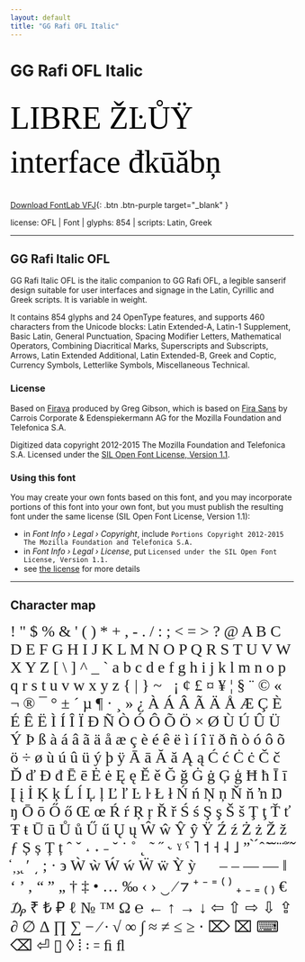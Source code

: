 ```yaml
---
layout: default
title: "GG Rafi OFL Italic"
---
```


# GG Rafi OFL Italic

<div contenteditable="true" style="font-family: 'GG Rafi OFL Italic'; font-size: 4em; color:black; margin: 0.5em 0 0.5em 0; line-height: 1.4em;">
LIBRE ŽĿŮŸ interface đkūăbņ
</div>

[Download FontLab VFJ](https://downgit.github.io/#/home?url=https://github.com/fontlabcom/getgo-fonts/blob/main/getgo-fonts/ofl/rafi/rafi-italic[wght].vfj){: .btn .btn-purple target="_blank" }

license: OFL \| Font \| glyphs: 854 \| scripts: Latin, Greek

---


## GG Rafi Italic OFL

GG Rafi Italic OFL is the italic companion to GG Rafi OFL, a legible sanserif design suitable for user interfaces and signage in the Latin, Cyrillic and Greek scripts. It is variable in weight.

It contains 854 glyphs and 24 OpenType features, and supports 460 characters from the Unicode blocks: Latin Extended-A, Latin-1 Supplement, Basic Latin, General Punctuation, Spacing Modifier Letters, Mathematical Operators, Combining Diacritical Marks, Superscripts and Subscripts, Arrows, Latin Extended Additional, Latin Extended-B, Greek and Coptic, Currency Symbols, Letterlike Symbols, Miscellaneous Technical.

### License

Based on [Firava](https://github.com/hellogreg/firava) produced by Greg Gibson, which is based on [Fira Sans](https://github.com/mozilla/Fira) by Carrois Corporate & Edenspiekermann AG for the Mozilla Foundation and Telefonica S.A.

Digitized data copyright 2012-2015 The Mozilla Foundation and Telefonica S.A. Licensed under the [SIL Open Font License, Version 1.1](https://scripts.sil.org/OFL).

### Using this font

You may create your own fonts based on this font, and you may incorporate portions of this font into your own font, but you must publish the resulting font under the same license (SIL Open Font License, Version 1.1):

- in _Font Info › Legal › Copyright_, include `Portions Copyright 2012-2015 The Mozilla Foundation and Telefonica S.A.`
- in _Font Info › Legal › License_, put `Licensed under the SIL Open Font License, Version 1.1.`
- see [the license](https://scripts.sil.org/OFL) for more details


---

## Character map

<div style="font-family: 'GG Rafi OFL Italic'; font-size: 2em;">
! " $ % & ' ( ) * + , - . / : ; < = > ? @ A B C D E F G H I J K L M N O P Q R S T U V W X Y Z [ \ ] ^ _ ` a b c d e f g h i j k l m n o p q r s t u v w x y z { | } ~   ¡ ¢ £ ¤ ¥ ¦ § ¨ © « ¬ ® ¯ ° ± ´ µ ¶ · ¸ » ¿ À Á Â Ã Ä Å Æ Ç È É Ê Ë Ì Í Î Ï Ð Ñ Ò Ó Ô Õ Ö × Ø Ù Ú Û Ü Ý Þ ß à á â ã ä å æ ç è é ê ë ì í î ï ð ñ ò ó ô õ ö ÷ ø ù ú û ü ý þ ÿ Ā ā Ă ă Ą ą Ć ć Ċ ċ Č č Ď ď Đ đ Ē ē Ė ė Ę ę Ě ě Ğ ğ Ġ ġ Ģ ģ Ħ ħ Ī ī Į į İ Ķ ķ Ĺ ĺ Ļ ļ Ľ ľ Ŀ ŀ Ł ł Ń ń Ņ ņ Ň ň ŉ Ŋ ŋ Ō ō Ő ő Œ œ Ŕ ŕ Ŗ ŗ Ř ř Ś ś Ş ş Š š Ţ ţ Ť ť Ŧ ŧ Ū ū Ů ů Ű ű Ų ų Ŵ ŵ Ŷ ŷ Ÿ Ź ź Ż ż Ž ž ƒ Ș ș Ț ț ˆ ˇ ˔ ˖ ˗ ˘ ˙ ˚ ˛ ˜ ˝ ˞ ˠ ˤ ˥ ˦ ˧ ˨ ˩ ˮ ̀ ́ ̂ ̃ ̄ ̆ ̇ ̈ ̊ ̋ ̌ ̒ ̦ ̧ ̨ ʹ ͵ ; · ϶ Ẁ ẁ Ẃ ẃ Ẅ ẅ Ỳ ỳ     ‒ – — ― ‖ ‘ ’ ‚ “ ” „ † ‡ • … ‰ ‹ › ‿ ⁄ ⁊ ⁺ ⁻ ⁼ ⁽ ⁾ ₊ ₋ ₌ ₍ ₎ € ₯ ₹ ₺ ₽ ℓ № ™ Ω ℮ ← ↑ → ↓ ⇦ ⇧ ⇨ ⇩ ⇪ ∂ ∅ ∆ ∏ ∑ − ∕ ∙ √ ∞ ∫ ≈ ≠ ≤ ≥ ⋅ ⌦ ⌧ ⌨ ⌫ ⏎ ▯ ◊ ⦙ ꞉ ꞊ ﬁ ﬂ
</div>

